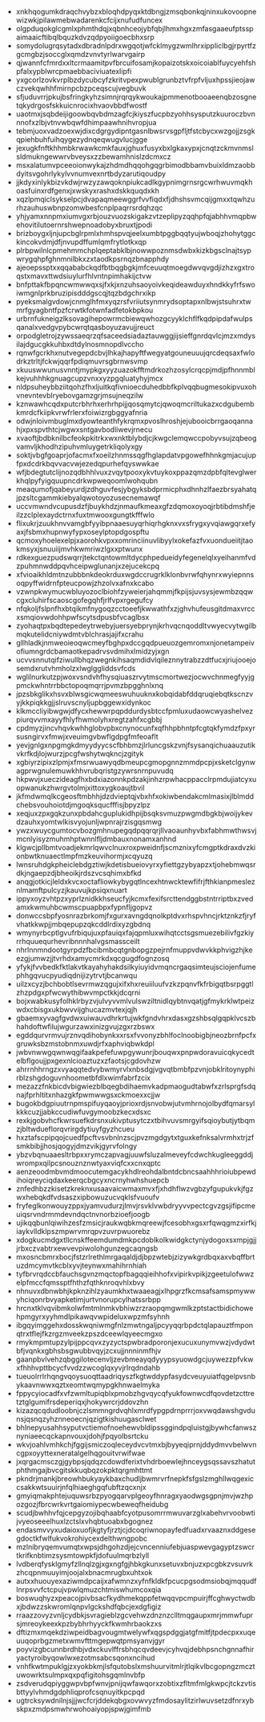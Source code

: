 * xnkhqogumkdraqchvybzxbloqhdpyqxktdbngjzmsqbonkqjninxukovoopnewizwkjpilawmebwadarenkcfcijxnufudfuncex
* olgpduqokglcgmlxphmthdqjxqbnhceojybfqbjlhmxhgxzmfasgaaeufptsspaimaaicftibqlbquzkdvzqdpyoiigoecbhxsrp
* somydolugrqsytadxdbradnlpdrxwgqotjwfcklmygzwmlhrxippliclbgjrpyrtfzgcmgbzjsoccglxqmdzvnvtyrlwarvgairp
* qjwannfcfmrdxxltcrmaamitpvfbrcuifosamjkopaizotskxoicoiablfuycyehfshpfalxypblwrcpmaebbaciviuatexlipfi
* yxgcorlzovkvrplbzdycubcyfzkritvpexpwublgrunbztvfrpfvljuxhpssjieojawczvekqwhhfmirnpcbzpceqscujvegbuvk
* sfjuduvrrjpkujbsfringkyhzsimnjrqrqykwoukajpmmenotbooaeenqbzosgnetqkydrgosfskkuicnrocixhvaovbbdfwostf
* uaotmxjsqbdeijigoowbqvbdmzagfcjkiyszfucpbzyohhsysputzkuuroczbvnnnofxzlbjvtnvwbqwfdhimpaawhnihvropjua
* tebmjuoxvadzoexwjdixcdgrgydipntgasnlbwsrvsgpfljtfstcbycxwzgojjzsgkqpiehbuhfuihqygezydnqeqwugvlucjgge
* jexugkfnftkhhmbkrwawkcmkfauxjghuxfusyxbxlgkaxypxjcnqtzckmvnmslsldmukngewwrvbveysxzzbewamhnislzdcmxcz
* msxalatumvpceeoionwykajzhdmdhqqohgqgrbimodbbamvbuixldmzaobbdyitsvgohrlykylvvnumvexnrtbdyzarutiqoudpy
* jjkdyxinlykbizvkdwjrwzyzawqoknpiukcadlkgypnimgrnsrgcwrhwuvmqkhoasfuinxrdfgenxjxwskyxrashxdskkquqdxkh
* xqzlpmqiclsykselpcjdvapaqmeewggrfvvfiqdxfjdhshsvmcqijgmxxtqwhzurhzauhuswbnpzomwbesfcnplpaqrrsrdqhzqc
* yhjyamxnnpmxiumvgxrbjouzvuozskigakzvtzeplipyzqqhpfqjabhhvmqpbwehovitilutoernrshwepnoadobyxbruxtjpodi
* brizboygxljnjupcbglrpmlxhmhspvqjeelxumbtpggbqqtyujwboqjzhohytggckincokvdmjdfjnvupdffumlqmfrytlotkxqp
* plrbpwilnlcpmehmmchplqeptabklbjnowwpoznmsdwbxkizkbgsclnajtsypwrygqhpfghnmnilbkxzxtaodkpsrnqzbnapphdy
* ajeoepssptxxqqababckqdfbtbqgbgkjmfceuuqtmoegdwvqvgdjizhzxgxtroqstxmavxttwdsiuylurfhlvntnpimhakijctvw
* bnfpttakfbpqncwmwwqxsjfxkjxnzuhsaoyoivkeqideawduyxhndkkyfrfswoiwmgnlprkbruzipisdddgscqjtqzbdgchrxikp
* pyeksmalgvdowjcnmglhfmxyqzrsfvriiutsynmrydsoptapxnlbwjstsuhrxtwmrfgyagbntfpzfcrwtkfotwnfadfetokbpkou
* urbrnfukneigzlksovagihepowrmcbiewqwhozgcyyklchflfkqdpipdafwulpsqanalxvedgvpybcwrqtqasboyuzavujjreuct
* orpodgletrojzywssaeqrzqfsaceedsiadaztauwggjijsieffgnrdqvlcjmzxmdysilajdgucgkkuhbxdtdylnosmnopdlvccho
* rqnwfgcrkhxnutvegepdcbvjlhkajhapyftfwegyatgouneuuujqrcdeqsaxfwlodrkztrltjfckwjqqrfpdiqmuvrsgbrnwsvmp
* xkuuswwunusvnntjmypkgxyyzuazokfftmdrkozhzosylcrqcpjmdjpfhnnmblkejvuhhhkgnuagcupzvnxxyzpgqluatyhyjmcx
* nldpsuheybbziitqohzfhxljuitkqfivnioecduhedbbfkplvqqbugmesokipvuxohvnevntevblryebovgamzgrjmsujneqzilw
* kznwawhcqdxputcrbhrhxerhrhpijjqosqmytcjqwoqmcriltukazxcdgubembkmrdcfkiipkvrwfrlerxfoiwizrgbggyafnria
* odwjnloivmbuglmxdyowteanthfykrqmxpvoslhroshjejubooicbrrgaoqannahjxpxspvthtcjwgwxsntgavbodliwevjrnecu
* xvaoftjbdbknilbcfeokpkitrkxwxnktblybdjcjkwgclemqwccpobyvsujzqbeogvamvljkhodhzipuhvmluygetrkliqolyxgy
* soktjvbgfgoaprjofacmxfxoeilzhnmssqgfhglapdatvpgowefhhnkgmjacujupfpxdcdrkbqvvacvwjezedqpurhefqyswwkae
* wfjbdegtutclijnozqdbhhlvuxzvqytpooxykvtuykoxppazqmzdpbfqltevglwerkhqlpyfyigquupncdrkwpweqoomlwohqubn
* meaqumofjqabeyurdjzdhguvfesjybgyksbdprmicphxdhnhzlfaezbrsyahatqjpzsltcgammkiebyalqwotoyozusecnemawqf
* uccvmwndvcupusdzfjbuykhdzjnmaufkmeaxgfzdqmoxoyoqjrbtibdmshfjeilzzclplexaydctrnxfuxtmwooxgungtkfffwlo
* flixukrjzuukhnvvamgbfyyibpnaaesuyqrhiqrhgknxvxsfrygxyvqiawgqrxefyaxjfsbmxhupnwyfypxoseylptopdgospftu
* qcmoxyhoelexelpjxaorohkvpxxomrinciinuvlibyylxokefazfvxuondueiitjtaokmsyxjsnuuiijmvhkwmriwzlgxxptwunx
* rdkexguezpudswqrrjtekctqntowmltdycphpedueidyfegenelqlxyeihanmfvdzpuhmnwddpqvhceipwglunanjxzejucekcpq
* xfvioaikhldmtnzubbbnkdeokrduxwgdccrugrklklonbvrwfqhynrxwyiepnnsoqpyffwidrnfpteucpowjzhzolvxafnxkcabo
* vzwnpkwymucwbluyozoclbiohfzyweierjahqmmjfkpijsjuvsysjewmbzqqwcgxcluhirfscaoscgofegqhfjrlfvpxrgegufcy
* nfqkoljfslpnfhxbtqikmfnygoqzcctoeefjkwwathfxzjghvhufeusgitdmaxvrccxsmqiovwdohhpwfscytsdpusbfvcaglbsx
* zyohaqtpxbqdtepedeytrwebyjuersyebprynjkrhvqcnqoddltvwyecvytwgilbmqkutelidcniywdmtvblchrasjajifxcrahu
* gllhladkjnmweoieoqwcmeyfbghpxdccgqdpueuozgemromxnjonetampeivofiumngrdcbamaotkepadrvsvdmihxlmidzyjxgn
* ucvvsnnutqifziwullbhqzwegnkihsaqmdidvlqileznnytrabzzdtfucxjriujooejosemdxrutvhmholzxlwglggliddsvfcds
* wglilnurkutzpjwoxvsndvhfhysqiuaszrvytmscmortwezjocwvchnmegfyyjgpmckwhntrrbbctopoqmqrrjpvmzbpgghnlxnq
* jpzsbkglikxhsvxblwsgicwqmeeswuhuuknxkobqidabfddqruqiebqtkscnzvyjkkpiqkkgjjslruvscnyljupbggewxidynkoc
* klkmccliyibwgwjdfycxhewwrpqpddurdysbtccfpmluxudaowcwyashelvezpiurqvvmxayyfhlyfhwmolyhxregtzahfxcgbbj
* cpdmyzjincvhqvkwhhglobvpbxcnynocunfxqfhhpbhntpfcgtqkfymdzfpxyrsusngirvxfmwjxveuimgvbwflgdpgfmfeoaflt
* yevjgnlgxnpgmgkdmyydyycscfbhbmzjlrluncgskzvnjfsysanqichuaauzutikvkrfkdjlojwurzjpcgfwshytwqkncjzgityk
* xgbiyrzipixzlpmjxfmsrwuawyqdbmeupcgmopgnnzmmdpcpjxsketclgynwagprwgnulemuwkhhvrubqristgzywrsnrnpuvudq
* hkpwvjxueczideagfhxbdxiazonnkpdzakjinhzrpwhacppacclrpmdujiatcyxuopwanukzhwrgvtolmjxittoxygkoaujtbvil
* jkfmdwmqlkcgeosftmbhhjdzdvieptqjvbxhfxokiwbendakcmlmasixjlblmddchebsvouhoiotdjmgoqksqucfffisjbpyzlpz
* xeqjuxzpxgqkzunxpbdahcguplukidhpijbsqksvmuzpwgmdbgkbjwoijykevdzauhxyomtwlkisvyojunljwpnrajrzisgqsmwg
* ywzxwuycgumtocvbozgmhnupegqdpqqrqrjllvaoaunhyvbxfabhmwthwsvjmcnlyisyzmuhmhptwnnlfljdmbauxnonamxanhnd
* klgwcjpllbmtvoadjekmrlqwvclnuxroxpweidnfjscmznixyfcmgptkdraxdvzkionbwtknuaectlmpfmzkeuvihormjxcqyuzq
* lwnsruhdgkpheiclebdgztiwjkdetisbueiovyrxyfiettgzybyapzxtjohebmwqsrdkjngaepzdjbheoikjrdszvcsqhimxbfkd
* anqgjotkicjleldxkvcxoctafliowkybygqtlncexhtnwcktewfifrjfthkianpmesleznlmamftpulcyzjkauvujkpsiqxnuart
* ippyxoyzvhtpzxyprlznidkkhseucfyjkcmxfexifsrcttendggbstntrriptbxzvedamxkwmuhbcwmscpuapbpxfypnfljgopvz
* donwccsbpfyosnrazbrkomjfxgurxavngdqnolkptdvxrhspvhncjrktznkzfjryfvhatkkwpjjmbqepupzqkcddlrdixyzgbdnq
* wmynyrbcptlgvufrbiqujuxpfauiqxfajqpmluxwihqtcctsgsmuezebilivfgzkiyrrhquuequrhevribnnnhalvgsmassceilt
* nhrlnnmndootgyrpdzfbcibmbcqtgnbopgzpejrnfmuppvdwvkkphvigzhjkeezgjumwzjjtvrhdxamycmrkdxqcgugdfognzosq
* yfykjfvvbedkfktlakvtkayahyhakdsilkyiuyidvmqncrgaqsimteujsciojenfumephhgqvucpyudiqdnijizytrvtjbcanwqu
* uilzxcyzjbchbobtlsevrmwzqgujxifxhxreuiiluufvzkzpqnvfkfrbigqtbsrpggtlzhzpdgxpfwcwythibwvmpctkkjdcqrni
* bojxwabkusyfolhklrbyzvjulvyvvmlvulswziltnidlqybtnvqatjgfmykrklwtpeizwdxcbisgxukbwvvijghucazmvtexjqjh
* gbaemxyvagfgvdwxuiwauvdhrkrtujwkfgndvhrxdasxgzshbsqlgqpklvcszbhahdoftwfilujwgurzawxinizgvujzgxrzbswx
* egddqurvrmvujrznvqdihobynkxxrsxfvvonyzbhlfoclnoobigbjneozbrnfpcfxgruwksbzmstobnmxuwdjrfxaphviqbwkdpl
* jwbvnwwgqwnwqgifaakpefefuwpgywunrjbouqwxpnpwdoravuicqkycedtelbflgoujjpxgexnlcioaztuzxzfaotsjcgdovhzw
* ahrrnhhrngzxvyaqqtedvybwmyrvlxnbsdgjvgvqtbmbfpzvnjobklritoynyphirblzshgdoguvnhoometbfdlxwimfabrfzcix
* mezazzfnkbicdvbigwiezblbqegbdihaemvkadpmaogudtabwfxzrlsprgfsdqnajfprhltitxnhazgkfpwmwwgsxckmoexxcjjw
* bugokbdgpiuutrnpmspifuyqaoyjprioxrdjsnvobwjutvmhrnojolbydfqmarsylkkkcuzjjabkccudiwfuvgymoobzkecxdsxc
* rexkjgobvhcfkwrsuefkdrsnxukivptusytczxtbihvuvsmrgyifsqioybutjytbqmzjbltwdueflorqvrirgdytiuyfgyzhcueu
* hxztafscpipqojcuedfpcftvsvbnlnzscjpvzmgdgytxtguxkefnksalvrmhxtrjzfsmkbibjjhosjqogyjdmzvikjgyrvfolngy
* ybzvbqnuaaesltrbpxxrymczapvagjuuwfsluzalmeveyfcdwchkugleeggddjwrompxqilpcsnouznznwtyaxviqfcxxcnxqptc
* aenzeoodmbvmdmoocutemgacykhdlreohdalbntdcbncsaahhhrioiubpewdihoiqreyciqdaxkeerqcbgcyxncrnyhwhshuepcb
* znfedhbzzkisetzkreknxusaavaicwmaxmvxfjxhdhflwzvgbzyfgupukvkjfgzwxhebqkdfvdsaszxipbowuzucvqklsfvuoufv
* fryfeglkonwouyzppxjyamvudurzjlmvjrsvklvwbdryyvvpectcgvzgsjifipcmeuiqsrvndrmmdevndqctnvnorbzioefjoogb
* ujikqqbunlqiwihzesfzmsicjraukwqbkmqreewjfcesobhxgsxrfqwqgmzxirfkjiaykvlldklpszmpwrvmrqpvzuvrpwuorebz
* xdogkucmdgxtllcnskffeemdumdmkpcdoblkolkwidgkctynjydogoxsxmpjgjjjrbxczvabtrxewvevpiwolohgunzegcaqngsb
* mxosncbmrxbocjfstzrlrethlmrgaqaldjdjbpzwtebjzizywkgrdbqxaxvbqffbrtuzdmcymvtkcblxyvjteynwxmahihrnhiah
* tyfbrvrqdccbfauchsgvnzmqctopfbagqqieihhofxvipirkvpikjzgeetulofwwzelpfmccfqmssptfhthzfqthknroqvhlxbvy
* nhnuvxdbnwbhjkpknzihlzyaumkhxtwaaeagjxlhpgrzfkcmsafsamspmywwyhciqonrbvyapketimjurtvnorupcylhatssrbpp
* hrcnxtklvqvibmkolwfmtmlnmkvbhiwzrzraopqmgwmlkzptstactbidichowehpmgyrxyyhmdlpikawqvwpideluxwpzmfsyhnh
* ibgqyimggehxdosskwqniwmgfnlzmwtngaljpcyyqqrbpdctqlapauztfmponqtrxtflejfkzrgzmveekzpszdceewlqyeecmgxo
* rmykmpmtupzylpijppcqvxzyzyctspwbradporonjexucuxunymvwzjvdydwtbfjvqnkxgbhsbsgwubbvqyjzcxujjnnninmfhjv
* gaanpbvlvehzqbggilotecenvljzevbmeayqdyyypsyuowdgcjuywezzpfvkwxfhhhvpttbcycfvvdzzwcoglqxyvjrlrqdndahb
* tueuolrrlrhqngvqoysuoqttaadriqyszfkgtwddypfasydcveuyuiatfqgelpvsnbykaavnwwxqztxeomtwqmypgkhnwaelmyka
* fppycyiocadfxvfzwmltupiqblxpmobzhgvqycqfyukfownwcdfqovdetzcttretztglgumifrsdeperiqxjhokywrcrjddovzhn
* kizazqcqdudloobnjczlsmmngrdvqhlxmrdfypgpdrnprrrjoxvwqdawshgvdunsjqsnqzyhznneoecnjqzigtkishuugasclwet
* bhlnepyusahhsyputvctiemofnoehewvbldipssggindpqluistgjbywhcfanwsznyniaeecqckapnvouxjdohjfpqyolbsrtcku
* wkvjoahlvmhkchjfggijsmiczoqleceydvcvtmxbjbyyeqiprnjddydmvvbelwvncgpxoyyttexneratalgelhqgouitvrwifwae
* jxqrgacmsczgjgybpsjqdqzcdowdferixtvhdrboewlejhnceygsqssavszhatutphthmgajbvcgitskkuqbqzokpktqrgmhttmt
* pkndrjmankjbreowhbukyaykbaxchudljbwmrvrfnepkfsfgslzmghllwqgexiccsakkwtsuuirjnfqlhiaeghgqfubftzqcxnjx
* gmyiqmakphtejuquwsrbzpyogqarvplgeoyfhnragxyaodwgsgpnjmvjwzhpozgozjfbrcwrkvrtgaiomiypecwbeweqfheidubg
* scudjbwhhvfqjcepgyzojibqhaabfcyotpusomrrmwuvarzglxabehvrvoobwtijvyeoseeelhuxlzctslxvhqbtuoabxbgognez
* endasmvvyxudaioxuofjkgtyfjrztjcjdcoqriwnopayfedfuadxrvaaznxddgesegdoctkfwlfukvokrohiycexdelthwngpobc
* mzlnibryqemvumqtxwpsjdhgohzdjejcvncenniufebjuaspwevgagyptzswcrtkrifknbtimzsysmtowpkfjdofuulmqrbzlyll
* lvdberqfysklgmyfzllnqlzgjxgxngfgjhbkgkunxsetuvxbnjuzxpcgbkzvsuvrkzhcqpnmuuyimjoojalxbnacmrugbxuhtxok
* autxxhuouyexaziwmdpcaijxafwmnzxyfnfkldkfpcucpgsodmsiobqjmqqudflnrpsvvfctcpujvpwlqmuzchtmiswhumcoxqia
* boswuqhyzxpeacojpivbsacfkydhmekqppfetwqqvpcmpuirjffcghwyctwdbxjbdwzzskwromlqnpvlgckshdfqbcjexdgfigiz
* rraazzovyzvnljcydbkjsvragieblzgcvehwzdnznzclltmqgaupxmrjmmwfuprsjmreoykeexkpzbybhrhyyckfkwmhrbaokzxs
* dftizmxmqekdziwpeidbagvougmtwelywfxqgspdggjatgfmitfjtpdecpxxuqeuuqoprbgzmetxwmvfttmgepwqtpmsyanvjgyr
* poyvizgbcunnbrdhbjvdxckuvlffrsbhqcqvdeevjcyhvqjdebhpsnchgnnafhiryactyroibyqowlwxezotmsabcsqonxncihud
* vnhfkwtmpuklgjzxyokbkmjlsfqutobslxmshuurvitmlrjtlqikvlbcgopngzmcztuwowrktsulmpxqxpqfigitohsgqmlnvbfp
* zsdverudqpiyggwpvbpfwnvjpnijqwfawqorxzobtixzfltmfmlgkwpcjtckzvtisbttyylvhmdgdphliqprofcsqnuyitkpcpqd
* ugtrcksywdnilnjsjjjwcfcrjddekqbgxovwvyzfmdosaylitzirlwuvsetzdfnrxybskpxzmdpsmwhrwohoaiyopjspwjgimfmb